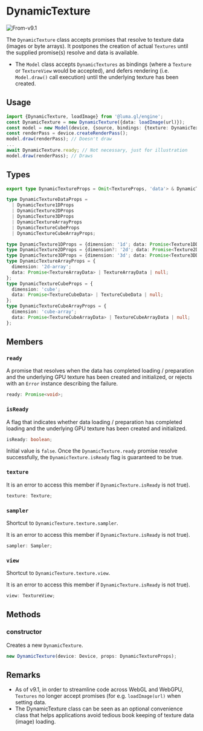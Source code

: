 # DynamicTexture

<p class="badges">
  <img src="https://img.shields.io/badge/From-v9.1-blue.svg?style=flat-square" alt="From-v9.1" />
</p>

The `DynamicTexture` class accepts promises that resolve to texture data (images or byte arrays). It postpones the creation of actual `Textures` until the supplied promise(s) resolve and data is available.
- The `Model` class accepts `DynamicTextures` as bindings (where a `Texture` or `TextureView` would be accepted), and defers rendering (i.e. `Model.draw()` call execution) until the underlying texture has been created.

## Usage

```ts
import {DynamicTexture, loadImage} from '@luma.gl/engine';
const DynamicTexture = new DynamicTexture({data: loadImage(url)});
const model = new Model(device, {source, bindings: {texture: DynamicTexture}});
const renderPass = device.createRenderPass();
model.draw(renderPass); // Doesn't draw
...
await DynamicTexture.ready; // Not necessary, just for illustration
model.draw(renderPass); // Draws
```

## Types

```ts
export type DynamicTextureProps = Omit<TextureProps, 'data'> & DynamicTextureDataProps;

type DynamicTextureDataProps =
  | DynamicTexture1DProps
  | DynamicTexture2DProps
  | DynamicTexture3DProps
  | DynamicTextureArrayProps
  | DynamicTextureCubeProps
  | DynamicTextureCubeArrayProps;

type DynamicTexture1DProps = {dimension: '1d'; data: Promise<Texture1DData> | Texture1DData | null};
type DynamicTexture2DProps = {dimension?: '2d'; data: Promise<Texture2DData> | Texture2DData | null};
type DynamicTexture3DProps = {dimension: '3d'; data: Promise<Texture3DData> | Texture3DData | null};
type DynamicTextureArrayProps = {
  dimension: '2d-array';
  data: Promise<TextureArrayData> | TextureArrayData | null;
};
type DynamicTextureCubeProps = {
  dimension: 'cube';
  data: Promise<TextureCubeData> | TextureCubeData | null;
};
type DynamicTextureCubeArrayProps = {
  dimension: 'cube-array';
  data: Promise<TextureCubeArrayData> | TextureCubeArrayData | null;
};
```

## Members

### `ready`

A promise that resolves when the data has completed loading / preparation and the underlying GPU texture has been created and initialized, or rejects with an `Error` instance describing the failure.

```ts
ready: Promise<void>;
```

### `isReady`

A flag that indicates whether data loading / preparation has completed loading and the underlying GPU texture has been created and initialized.

```ts
isReady: boolean;
```

Initial value is `false`. Once the `DynamicTexture.ready` promise resolve successfully, the `DynamicTexture.isReady` flag is guaranteed to be true.

### `texture`

It is an error to access this member if `DynamicTexture.isReady` is not true).

```ts
texture: Texture;
```

### `sampler`

Shortcut to `DynamicTexture.texture.sampler`.

It is an error to access this member if `DynamicTexture.isReady` is not true).

```ts
sampler: Sampler;
```

### `view`

Shortcut to `DynamicTexture.texture.view`.

It is an error to access this member if `DynamicTexture.isReady` is not true).

```ts
view: TextureView;
```

## Methods

### constructor

Creates a new `DynamicTexture`.

```ts
new DynamicTexture(device: Device, props: DynamicTextureProps);
```

## Remarks

- As of v9.1, in order to streamline code across WebGL and WebGPU, `Textures` no longer accept promises (for e.g. `loadImage(url)` when setting data.
- The DynamicTexture class can be seen as an optional convenience class that helps applications avoid tedious book keeping of texture data (image) loading.
